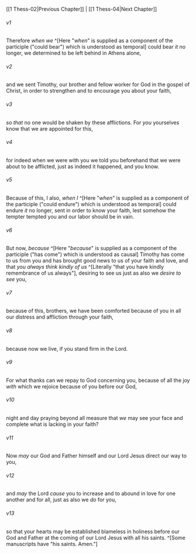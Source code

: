 ﻿---
aliases:
  - 1 Thessalonians 3
---

[[1 Thess-02|Previous Chapter]] | [[1 Thess-04|Next Chapter]]

###### v1
Therefore _when we_ ^[Here "_when_" is supplied as a component of the participle ("could bear") which is understood as temporal] could bear _it_ no longer, we determined to be left behind in Athens alone,

###### v2
and we sent Timothy, our brother and fellow worker for God in the gospel of Christ, in order to strengthen and to encourage you about your faith,

###### v3
_so that_ no one would be shaken by these afflictions. For _you_ yourselves know that we are appointed for this,

###### v4
for indeed when we were with you we told you beforehand that we were about to be afflicted, just as indeed it happened, and you know.

###### v5
Because of this, I also, _when I_ ^[Here "_when_" is supplied as a component of the participle ("could endure") which is understood as temporal] could endure _it_ no longer, sent in order to know your faith, lest somehow the tempter tempted you and our labor should be in vain.

###### v6
But now, _because_ ^[Here "_because_" is supplied as a component of the participle ("has come") which is understood as causal] Timothy has come to us from you and has brought good news to us of your faith and love, and that _you always think kindly of us_ ^[Literally "that you have kindly remembrance of us always"], desiring to see us just as also we _desire to see_ you,

###### v7
because of this, brothers, we have been comforted because of you in all our distress and affliction through your faith,

###### v8
because now we live, if you stand firm in the Lord.

###### v9
For what thanks can we repay to God concerning you, because of all the joy _with_ which we rejoice because of you before our God,

###### v10
night and day praying beyond all measure that _we_ may see your face and complete what is lacking in your faith?

###### v11
Now _may_ our God and Father himself and our Lord Jesus direct our way to you,

###### v12
and _may_ the Lord _cause_ you to increase and to abound in love for one another and for all, just as also we _do_ for you,

###### v13
so that your hearts may be established blameless in holiness before our God and Father at the coming of our Lord Jesus with all his saints. ^[Some manuscripts have "his saints. Amen."]